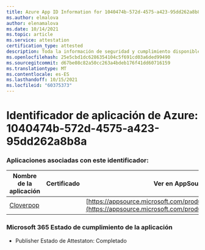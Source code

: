 ```yaml
---
title: Azure App ID Information for 1040474b-572d-4575-a423-95dd262a8b8a
ms.author: elmalova
author: elenamalova
ms.date: 10/14/2021
ms.topic: article
ms.service: attestation
certification_type: attested
description: Toda la información de seguridad y cumplimiento disponible para 1040474b-572d-4575-a423-95dd262a8b8a.
ms.openlocfilehash: 25e5cbd1dc6286354104c5f691cd03a6ded99490
ms.sourcegitcommit: d67be08c82a50cc263a4bdeb176f41dd60716159
ms.translationtype: MT
ms.contentlocale: es-ES
ms.lasthandoff: 10/15/2021
ms.locfileid: "60375373"
---
```

# <a name="azure-app-id-1040474b-572d-4575-a423-95dd262a8b8a"></a>Identificador de aplicación de Azure: 1040474b-572d-4575-a423-95dd262a8b8a


### <a name="apps-associated-with-this-id"></a>Aplicaciones asociadas con este identificador:
| **Nombre de la aplicación** | **Certificado** | **Ver en AppSource** |
|--------------|---------------|-----------------------|
| [Cloverpop](https://docs.microsoft.com/microsoft-365-app-certification/forward/WA200001803) |  | [https://appsource.microsoft.com/product/office/WA200001803](https://appsource.microsoft.com/product/office/WA200001803) |

### <a name="microsoft-365-app-compliance-status"></a>Microsoft 365 Estado de cumplimiento de la aplicación
- Publisher Estado de Attestaton: Completado
